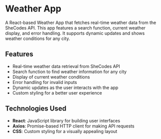 # Weather App

A React-based Weather App that fetches real-time weather data from the SheCodes API. This app features a search function, current weather display, and error handling. It supports dynamic updates and shows weather conditions for any city.

## Features

- Real-time weather data retrieval from SheCodes API
- Search function to find weather information for any city
- Display of current weather conditions
- Error handling for invalid inputs
- Dynamic updates as the user interacts with the app
- Custom styling for a better user experience

## Technologies Used

- **React**: JavaScript library for building user interfaces
- **Axios**: Promise-based HTTP client for making API requests
- **CSS**: Custom styling for a visually appealing layout


